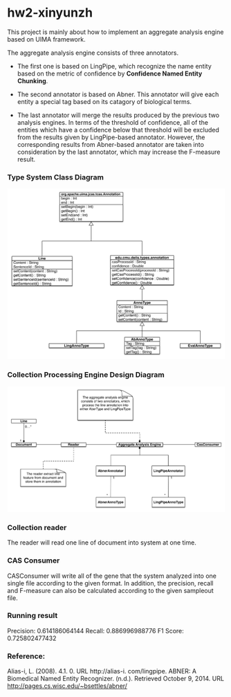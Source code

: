 hw2-xinyunzh
============
This project is mainly about how to implement an aggregate analysis engine based on UIMA framework. 

The aggregate analysis engine consists of three annotators. 

* The first one is based on LingPipe, which recognize the name entity based on the metric of confidence by **Confidence Named Entity Chunking**. 

* The second annotator is based on Abner. This annotator will give each entity a special tag based on its catagory of biological terms.

* The last annotator will merge the results produced by the previous two analysis engines. In terms of the threshold of confidence, all of the entities which have a confidence below that threshold will be excluded from the results given by LingPipe-based annotator. However, the corresponding results from Abner-based annotator are taken into consideration by the last annotator, which may increase the F-measure result.

### Type System Class Diagram
![Type System Diagram](https://github.com/victorzhao1990/hw2-xinyunzh/blob/master/hw2-xinyunzh/src/main/resources/docs/type-diagram.png)


### Collection Processing Engine Design Diagram
![CPE Diagram](https://github.com/victorzhao1990/hw2-xinyunzh/blob/master/hw2-xinyunzh/src/main/resources/docs/domain-diagram.png)

### Collection reader

The reader will read one line of document into system at one time.

### CAS Consumer

CASConsumer will write all of the gene that the system analyzed into one single file according to the given format. In addition, the precision, recall and F-measure can also be calculated according to the given sampleout file.

### Running result

Precision: 0.614186064144
Recall: 0.886996988776
F1 Score: 0.725802477432

### Reference:

Alias-i, L. (2008). 4.1. 0. URL http://alias-i. com/lingpipe.
ABNER: A Biomedical Named Entity Recognizer. (n.d.). Retrieved October 9, 2014. 
URL http://pages.cs.wisc.edu/~bsettles/abner/